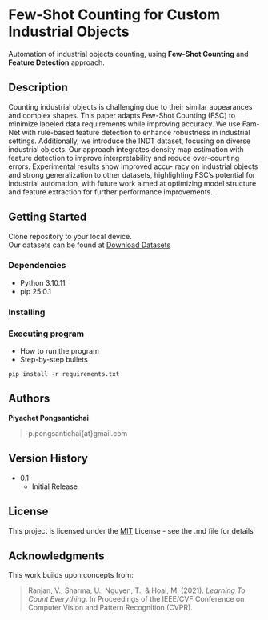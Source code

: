 # Few-Shot Counting for Custom Industrial Objects

Automation of industrial objects counting, using **Few-Shot Counting** and **Feature Detection** approach.

## Description

Counting industrial objects is challenging due to their similar appearances and complex shapes. This paper
adapts Few-Shot Counting (FSC) to minimize labeled data requirements while improving accuracy. We use Fam-
Net with rule-based feature detection to enhance robustness in industrial settings. Additionally, we introduce the
INDT dataset, focusing on diverse industrial objects. Our approach integrates density map estimation with feature
detection to improve interpretability and reduce over-counting errors. Experimental results show improved accu-
racy on industrial objects and strong generalization to other datasets, highlighting FSC’s potential for industrial
automation, with future work aimed at optimizing model structure and feature extraction for further performance
improvements.

## Getting Started

Clone repository to your local device.<br/>
Our datasets can be found at [Download Datasets](https://drive.google.com/file/d/1TyaHykMSC5rIRx8Js_w58uoOg8kmrt3L/view?usp=sharing)

### Dependencies

* Python 3.10.11
* pip 25.0.1

### Installing

### Executing program

* How to run the program
* Step-by-step bullets
```
pip install -r requirements.txt
```

## Authors

**Piyachet Pongsantichai**  
> p.pongsantichai{at}gmail.com

## Version History

* 0.1
    * Initial Release

## License

This project is licensed under the [MIT](LICENSE.md) License - see the .md file for details

## Acknowledgments
This work builds upon concepts from:
> Ranjan, V., Sharma, U., Nguyen, T., & Hoai, M. (2021). *Learning To Count Everything*. In Proceedings of the IEEE/CVF Conference on Computer Vision and Pattern Recognition (CVPR).  